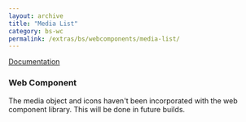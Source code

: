 ```yaml
---
layout: archive
title: "Media List"
category: bs-wc
permalink: /extras/bs/webcomponents/media-list/
---
```

[Documentation](https://getbootstrap.com/docs/4.4/components/media-object/#media-list)

### Web Component

<script type="text/javascript" src="https://unpkg.com/gd-sprest-bs-wc/dist/gd-sprest-bs.js"></script>

The media object and icons haven't been incorporated with the web component library. This will be done in future builds.
<!-- TODO -->

```html
```